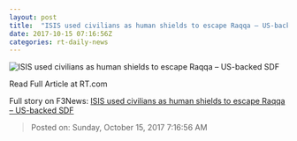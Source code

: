```yaml
---
layout: post
title:  "ISIS used civilians as human shields to escape Raqqa – US-backed SDF"
date: 2017-10-15 07:16:56Z
categories: rt-daily-news
---
```


![ISIS used civilians as human shields to escape Raqqa – US-backed SDF](https://www.rt.com/static/img/og-logo-rt.png)

Read Full Article at RT.com


Full story on F3News: [ISIS used civilians as human shields to escape Raqqa – US-backed SDF](http://www.f3nws.com/n/4QdSeB)

> Posted on: Sunday, October 15, 2017 7:16:56 AM
